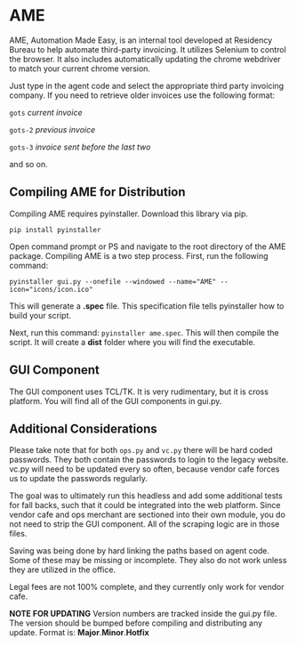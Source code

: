 # AME
AME, Automation Made Easy, is an internal tool developed at Residency Bureau to help automate third-party invoicing. It utilizes Selenium to control the browser. It also includes automatically updating the chrome webdriver to match your current chrome version.

Just type in the agent code and select the appropriate third party invoicing company. If you need to retrieve older invoices use the following format:

`gots` *current invoice*

`gots-2` *previous invoice*

`gots-3` *invoice sent before the last two*

and so on.



## Compiling AME for Distribution
Compiling AME requires pyinstaller. Download this library via pip.

`pip install pyinstaller`

Open command prompt or PS and navigate to the root directory of the AME package.
Compiling AME is a two step process. First,  run the following command:

`pyinstaller gui.py --onefile --windowed --name="AME" --icon="icons/icon.ico"`

This will generate a **.spec** file. This specification file tells pyinstaller how to build your script.

Next, run this command: `pyinstaller ame.spec`. This will then compile the script. It will create a **dist** folder where you will find the executable. 

## GUI Component
The GUI component uses TCL/TK. It is very rudimentary, but it is cross platform. You will find all of the GUI components in gui.py.

## Additional Considerations
Please take note that for both `ops.py` and `vc.py` there will be hard coded passwords. They both contain the passwords to login to the legacy website. vc.py will need to be updated every so often, because vendor cafe forces us to update the passwords regularly. 

The goal was to ultimately run this headless and add some additional tests for fall backs, such that it could be integrated into the web platform. Since vendor cafe and ops merchant are sectioned into their own module, you do not need to strip the GUI component. All of the scraping logic are in those files.

Saving was being done by hard linking the paths based on agent code. Some of these may be missing or incomplete. They also do not work unless they are utilized in the office.

Legal fees are not 100% complete, and they currently only work for vendor cafe.

**NOTE FOR UPDATING** Version numbers are tracked inside the gui.py file. The version should be bumped before compiling and distributing any update.
Format is: **Major**.**Minor**.**Hotfix**

